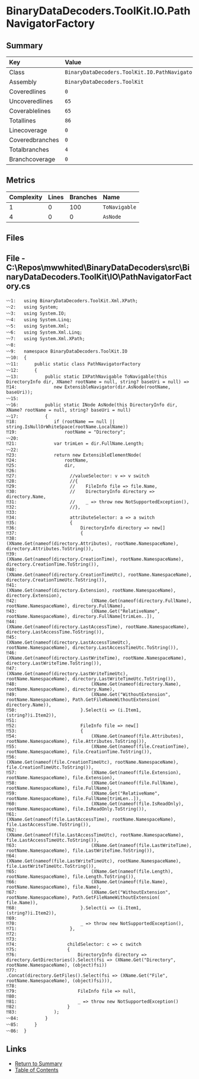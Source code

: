 ﻿# BinaryDataDecoders.ToolKit.IO.PathNavigatorFactory

## Summary

| Key             | Value                                                |
| :-------------- | :--------------------------------------------------- |
| Class           | `BinaryDataDecoders.ToolKit.IO.PathNavigatorFactory` |
| Assembly        | `BinaryDataDecoders.ToolKit`                         |
| Coveredlines    | `0`                                                  |
| Uncoveredlines  | `65`                                                 |
| Coverablelines  | `65`                                                 |
| Totallines      | `86`                                                 |
| Linecoverage    | `0`                                                  |
| Coveredbranches | `0`                                                  |
| Totalbranches   | `4`                                                  |
| Branchcoverage  | `0`                                                  |

## Metrics

| Complexity | Lines | Branches | Name          |
| :--------- | :---- | :------- | :------------ |
| 1          | 0     | 100      | `ToNavigable` |
| 4          | 0     | 0        | `AsNode`      |

## Files

## File - C:\Repos\mwwhited\BinaryDataDecoders\src\BinaryDataDecoders.ToolKit\IO\PathNavigatorFactory.cs

```CSharp
〰1:   using BinaryDataDecoders.ToolKit.Xml.XPath;
〰2:   using System;
〰3:   using System.IO;
〰4:   using System.Linq;
〰5:   using System.Xml;
〰6:   using System.Xml.Linq;
〰7:   using System.Xml.XPath;
〰8:   
〰9:   namespace BinaryDataDecoders.ToolKit.IO
〰10:  {
〰11:      public static class PathNavigatorFactory
〰12:      {
〰13:          public static IXPathNavigable ToNavigable(this DirectoryInfo dir, XName? rootName = null, string? baseUri = null) =>
‼14:              new ExtensibleNavigator(dir.AsNode(rootName, baseUri));
〰15:  
〰16:          public static INode AsNode(this DirectoryInfo dir, XName? rootName = null, string? baseUri = null)
〰17:          {
‼18:              if (rootName == null || string.IsNullOrWhiteSpace(rootName.LocalName))
‼19:                  rootName = "Directory";
〰20:  
‼21:              var trimLen = dir.FullName.Length;
〰22:  
‼23:              return new ExtensibleElementNode(
‼24:                  rootName,
‼25:                  dir,
‼26:  
‼27:                    //valueSelector: v => v switch
‼28:                    //{
‼29:                    //    FileInfo file => file.Name,
‼30:                    //    DirectoryInfo directory => directory.Name,
‼31:                    //    _ => throw new NotSupportedException(),
‼32:                    //},
‼33:  
‼34:                    attributeSelector: a => a switch
‼35:                    {
‼36:                        DirectoryInfo directory => new[]
‼37:                        {
‼38:                            (XName.Get(nameof(directory.Attributes), rootName.NamespaceName), directory.Attributes.ToString()),
‼39:                            (XName.Get(nameof(directory.CreationTime), rootName.NamespaceName), directory.CreationTime.ToString()),
‼40:                            (XName.Get(nameof(directory.CreationTimeUtc), rootName.NamespaceName), directory.CreationTimeUtc.ToString()),
‼41:                            (XName.Get(nameof(directory.Extension), rootName.NamespaceName), directory.Extension),
‼42:                            (XName.Get(nameof(directory.FullName), rootName.NamespaceName), directory.FullName),
‼43:                            (XName.Get("RelativeName", rootName.NamespaceName), directory.FullName[trimLen..]),
‼44:                            (XName.Get(nameof(directory.LastAccessTime), rootName.NamespaceName), directory.LastAccessTime.ToString()),
‼45:                            (XName.Get(nameof(directory.LastAccessTimeUtc), rootName.NamespaceName), directory.LastAccessTimeUtc.ToString()),
‼46:                            (XName.Get(nameof(directory.LastWriteTime), rootName.NamespaceName), directory.LastWriteTime.ToString()),
‼47:                            (XName.Get(nameof(directory.LastWriteTimeUtc), rootName.NamespaceName), directory.LastWriteTimeUtc.ToString()),
‼48:                            (XName.Get(nameof(directory.Name), rootName.NamespaceName), directory.Name),
‼49:                            (XName.Get("WithoutExtension", rootName.NamespaceName), Path.GetFileNameWithoutExtension( directory.Name)),
‼50:                        }.Select(i => (i.Item1, (string?)i.Item2)),
‼51:  
‼52:                        FileInfo file => new[]
‼53:                        {
‼54:                            (XName.Get(nameof(file.Attributes), rootName.NamespaceName), file.Attributes.ToString()),
‼55:                            (XName.Get(nameof(file.CreationTime), rootName.NamespaceName), file.CreationTime.ToString()),
‼56:                            (XName.Get(nameof(file.CreationTimeUtc), rootName.NamespaceName), file.CreationTimeUtc.ToString()),
‼57:                            (XName.Get(nameof(file.Extension), rootName.NamespaceName), file.Extension),
‼58:                            (XName.Get(nameof(file.FullName), rootName.NamespaceName), file.FullName),
‼59:                            (XName.Get("RelativeName", rootName.NamespaceName), file.FullName[trimLen..]),
‼60:                            (XName.Get(nameof(file.IsReadOnly), rootName.NamespaceName), file.IsReadOnly.ToString()),
‼61:                            (XName.Get(nameof(file.LastAccessTime), rootName.NamespaceName), file.LastAccessTime.ToString()),
‼62:                            (XName.Get(nameof(file.LastAccessTimeUtc), rootName.NamespaceName), file.LastAccessTimeUtc.ToString()),
‼63:                            (XName.Get(nameof(file.LastWriteTime), rootName.NamespaceName), file.LastWriteTime.ToString()),
‼64:                            (XName.Get(nameof(file.LastWriteTimeUtc), rootName.NamespaceName), file.LastWriteTimeUtc.ToString()),
‼65:                            (XName.Get(nameof(file.Length), rootName.NamespaceName), file.Length.ToString()),
‼66:                            (XName.Get(nameof(file.Name), rootName.NamespaceName), file.Name),
‼67:                            (XName.Get("WithoutExtension", rootName.NamespaceName), Path.GetFileNameWithoutExtension( file.Name)),
‼68:                        }.Select(i => (i.Item1, (string?)i.Item2)),
‼69:  
‼70:                        _ => throw new NotSupportedException(),
‼71:                    },
‼72:  
‼73:  
‼74:                   childSelector: c => c switch
‼75:                   {
‼76:                       DirectoryInfo directory => directory.GetDirectories().Select(fsi => (XName.Get("Directory", rootName.NamespaceName), (object)fsi))
‼77:                                          .Concat(directory.GetFiles().Select(fsi => (XName.Get("File", rootName.NamespaceName), (object)fsi))),
‼78:  
‼79:                       FileInfo file => null,
‼80:  
‼81:                       _ => throw new NotSupportedException()
‼82:                   }
‼83:              );
〰84:          }
〰85:      }
〰86:  }
```

## Links

* [Return to Summary](Summary.md)
* [Table of Contents](../TOC.md)

